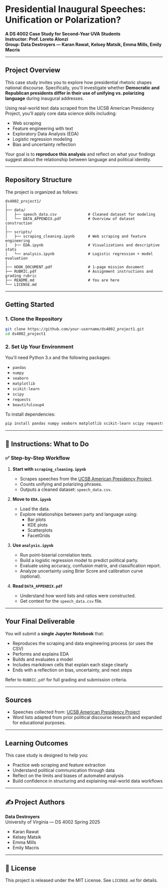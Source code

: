 
#  Presidential Inaugural Speeches: Unification or Polarization?

**A DS 4002 Case Study for Second-Year UVA Students**  
**Instructor: Prof. Loreto Alonzi**  
**Group: Data Destroyers — Karan Rawat, Kelsey Matsik, Emma Mills, Emily Macris**

---

## Project Overview

This case study invites you to explore how presidential rhetoric shapes national discourse. Specifically, you'll investigate whether **Democratic and Republican presidents differ in their use of unifying vs. polarizing language** during inaugural addresses.

Using real-world text data scraped from the UCSB American Presidency Project, you’ll apply core data science skills including:

- Web scraping
- Feature engineering with text
- Exploratory Data Analysis (EDA)
- Logistic regression modeling
- Bias and uncertainty reflection

Your goal is to **reproduce this analysis** and reflect on what your findings suggest about the relationship between language and political identity.

---

##  Repository Structure

The project is organized as follows:

```
ds4002_project1/
│
├── data/
│   ├── speech_data.csv              # Cleaned dataset for modeling
│   └── DATA_APPENDIX.pdf            # Overview of dataset construction
│
├── scripts/
│   ├── scraping_cleaning.ipynb      # Web scraping and feature engineering
│   ├── EDA.ipynb                    # Visualizations and descriptive stats
│   └── analysis.ipynb               # Logistic regression + model evaluation
│
├── HOOK_DOCUMENT.pdf                # 1-page mission document
├── RUBRIC.pdf                       # Assignment instructions and grading rubric
├── README.md                        # You are here
└── LICENSE.md
```

---

##  Getting Started

### 1. **Clone the Repository**
```bash
git clone https://github.com/your-username/ds4002_project1.git
cd ds4002_project1
```

### 2. **Set Up Your Environment**

You'll need Python 3.x and the following packages:

- `pandas`
- `numpy`
- `seaborn`
- `matplotlib`
- `scikit-learn`
- `scipy`
- `requests`
- `beautifulsoup4`

To install dependencies:
```bash
pip install pandas numpy seaborn matplotlib scikit-learn scipy requests beautifulsoup4
```

---

## 📂 Instructions: What to Do

### ✅ Step-by-Step Workflow

1. **Start with `scraping_cleaning.ipynb`**
   - Scrapes speeches from the [UCSB American Presidency Project](https://www.presidency.ucsb.edu/).
   - Counts unifying and polarizing phrases.
   - Outputs a cleaned dataset: `speech_data.csv`.

2. **Move to `EDA.ipynb`**
   - Load the data.
   - Explore relationships between party and language using:
     - Bar plots
     - KDE plots
     - Scatterplots
     - FacetGrids

3. **Use `analysis.ipynb`**
   - Run point-biserial correlation tests.
   - Build a logistic regression model to predict political party.
   - Evaluate using accuracy, confusion matrix, and classification report.
   - Analyze uncertainty using Brier Score and calibration curve (optional).

4. **Read `DATA_APPENDIX.pdf`**
   - Understand how word lists and ratios were constructed.
   - Get context for the `speech_data.csv` file.

---

## Your Final Deliverable

You will submit a **single Jupyter Notebook** that:

- Reproduces the scraping and data engineering process (or uses the CSV)
- Performs and explains EDA
- Builds and evaluates a model
- Includes markdown cells that explain each stage clearly
- Ends with a reflection on bias, uncertainty, and next steps

Refer to `RUBRIC.pdf` for full grading and submission criteria.

---

## Sources

- Speeches collected from: [UCSB American Presidency Project](https://www.presidency.ucsb.edu/documents/app-categories/spoken-addresses-and-remarks/presidential/inaugural-addresses)
- Word lists adapted from prior political discourse research and expanded for educational purposes.

---

##  Learning Outcomes

This case study is designed to help you:
- Practice web scraping and feature extraction
- Understand political communication through data
- Reflect on the limits and biases of automated analysis
- Build confidence in structuring and explaining real-world data workflows

---

## ✍️ Project Authors

**Data Destroyers**  
University of Virginia — DS 4002 Spring 2025  
- Karan Rawat  
- Kelsey Matsik  
- Emma Mills  
- Emily Macris

---

## 📜 License

This project is released under the MIT License. See `LICENSE.md` for details.
